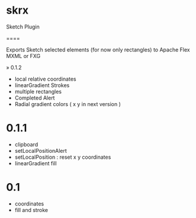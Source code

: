 skrx
====

Sketch Plugin

====

Exports Sketch selected elements (for now only rectangles) to Apache Flex MXML or FXG

» 0.1.2
- local relative coordinates
- linearGradient Strokes 
- multiple rectangles
- Completed Alert
- Radial gradient colors ( x y in next version )

# 0.1.1
- clipboard
- setLocalPositionAlert
- setLocalPosition : reset x y coordinates
- linearGradient fill

# 0.1
-  coordinates
-  fill and stroke